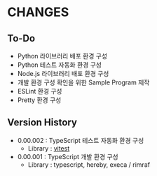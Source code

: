 # CHANGES

  

## To-Do

- Python 라이브러리 배포 환경 구성
- Python 테스트 자동화 환경 구성
- Node.js 라이브러리 배포 환경 구성
- 개발 환경 구성 확인을 위한 Sample Program 제작
- ESLint 환경 구성
- Pretty 환경 구성

  

## Version History

- 0.00.002 : TypeScript 테스트 자동화 환경 구성
  - Library : [vitest](https://vitest.dev/guide/)
- 0.00.001 : TypeScript 개발 환경 구성
  - Library : typescript, hereby, execa / rimraf

  